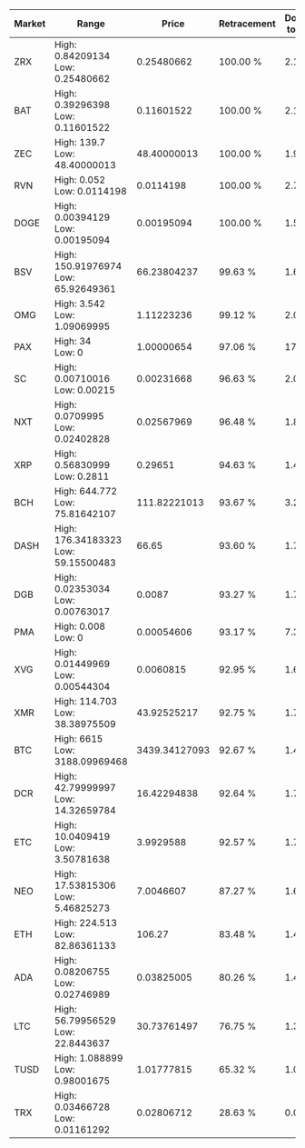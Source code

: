 | Market | Range | Price| Retracement | Doubles to 50% |
| --- | --- | --- | --- | --- |
| ZRX | High: 0.84209134<br />Low: 0.25480662 | 0.25480662 | 100.00 % | 2.15 |
| BAT | High: 0.39296398<br />Low: 0.11601522 | 0.11601522 | 100.00 % | 2.19 |
| ZEC | High: 139.7<br />Low: 48.40000013 | 48.40000013 | 100.00 % | 1.94 |
| RVN | High: 0.052<br />Low: 0.0114198 | 0.0114198 | 100.00 % | 2.78 |
| DOGE | High: 0.00394129<br />Low: 0.00195094 | 0.00195094 | 100.00 % | 1.51 |
| BSV | High: 150.91976974<br />Low: 65.92649361 | 66.23804237 | 99.63 % | 1.64 |
| OMG | High: 3.542<br />Low: 1.09069995 | 1.11223236 | 99.12 % | 2.08 |
| PAX | High: 34<br />Low: 0 | 1.00000654 | 97.06 % | 17.00 |
| SC | High: 0.00710016<br />Low: 0.00215 | 0.00231668 | 96.63 % | 2.00 |
| NXT | High: 0.0709995<br />Low: 0.02402828 | 0.02567969 | 96.48 % | 1.85 |
| XRP | High: 0.56830999<br />Low: 0.2811 | 0.29651 | 94.63 % | 1.43 |
| BCH | High: 644.772<br />Low: 75.81642107 | 111.82221013 | 93.67 % | 3.22 |
| DASH | High: 176.34183323<br />Low: 59.15500483 | 66.65 | 93.60 % | 1.77 |
| DGB | High: 0.02353034<br />Low: 0.00763017 | 0.0087 | 93.27 % | 1.79 |
| PMA | High: 0.008<br />Low: 0 | 0.00054606 | 93.17 % | 7.33 |
| XVG | High: 0.01449969<br />Low: 0.00544304 | 0.0060815 | 92.95 % | 1.64 |
| XMR | High: 114.703<br />Low: 38.38975509 | 43.92525217 | 92.75 % | 1.74 |
| BTC | High: 6615<br />Low: 3188.09969468 | 3439.34127093 | 92.67 % | 1.43 |
| DCR | High: 42.79999997<br />Low: 14.32659784 | 16.42294838 | 92.64 % | 1.74 |
| ETC | High: 10.0409419<br />Low: 3.50781638 | 3.9929588 | 92.57 % | 1.70 |
| NEO | High: 17.53815306<br />Low: 5.46825273 | 7.0046607 | 87.27 % | 1.64 |
| ETH | High: 224.513<br />Low: 82.86361133 | 106.27 | 83.48 % | 1.45 |
| ADA | High: 0.08206755<br />Low: 0.02746989 | 0.03825005 | 80.26 % | 1.43 |
| LTC | High: 56.79956529<br />Low: 22.8443637 | 30.73761497 | 76.75 % | 1.30 |
| TUSD | High: 1.088899<br />Low: 0.98001675 | 1.01777815 | 65.32 % | 1.02 |
| TRX | High: 0.03466728<br />Low: 0.01161292 | 0.02806712 | 28.63 % | 0.00 |

